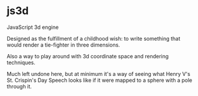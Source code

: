 js3d
====

JavaScript 3d engine

Designed as the fulfillment of a childhood wish: to write something that would render a tie-fighter in three dimensions.

Also a way to play around with 3d coordinate space and rendering techniques.

Much left undone here, but at minimum it's a way of seeing what Henry V's St. Crispin's Day Speech looks like if it were mapped to a sphere with a pole through it.

